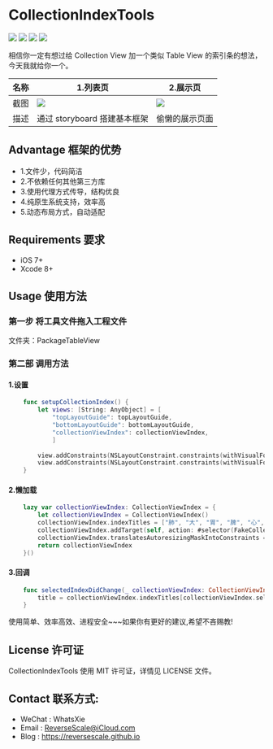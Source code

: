 # CollectionIndexTools

![](https://img.shields.io/badge/platform-iOS-red.svg) ![](https://img.shields.io/badge/language-Swift-orange.svg) ![](https://img.shields.io/badge/download-3.81MB-brightgreen.svg
) ![](https://img.shields.io/badge/license-MIT%20License-brightgreen.svg) 

相信你一定有想过给 Collection View 加一个类似 Table View 的索引条的想法，今天我就给你一个。

| 名称 |1.列表页 |2.展示页 |
| ------------- | ------------- | ------------- |
| 截图 | ![](http://og1yl0w9z.bkt.clouddn.com/18-3-20/23970127.jpg) | ![](http://og1yl0w9z.bkt.clouddn.com/18-3-20/66191.jpg) |
| 描述 | 通过 storyboard 搭建基本框架 | 偷懒的展示页面 |

## Advantage 框架的优势
* 1.文件少，代码简洁
* 2.不依赖任何其他第三方库
* 3.使用代理方式传导，结构优良
* 4.纯原生系统支持，效率高
* 5.动态布局方式，自动适配

## Requirements 要求
* iOS 7+
* Xcode 8+

## Usage 使用方法
### 第一步 将工具文件拖入工程文件
文件夹：PackageTableView 
### 第二部 调用方法
#### 1.设置
```Swift
    func setupCollectionIndex() {
        let views: [String: AnyObject] = [
            "topLayoutGuide": topLayoutGuide,
            "bottomLayoutGuide": bottomLayoutGuide,
            "collectionViewIndex": collectionViewIndex,
            ]
        
        view.addConstraints(NSLayoutConstraint.constraints(withVisualFormat: "[collectionViewIndex]|", options: [], metrics: nil, views: views))
        view.addConstraints(NSLayoutConstraint.constraints(withVisualFormat: "V:[topLayoutGuide][collectionViewIndex][bottomLayoutGuide]", options: [], metrics: nil, views: views))
    }
```
#### 2.懒加载
```Swift
    lazy var collectionViewIndex: CollectionViewIndex = {
        let collectionViewIndex = CollectionViewIndex()
        collectionViewIndex.indexTitles = ["肺", "大", "胃", "脾", "心", "小", "膀", "肾", "包", "三", "胆", "肝", "督", "任", "冲", "带", "维", "跷", "奇"]
        collectionViewIndex.addTarget(self, action: #selector(FakeCollectionViewController.selectedIndexDidChange(_:)), for: .valueChanged)
        collectionViewIndex.translatesAutoresizingMaskIntoConstraints = false
        return collectionViewIndex
    }()
```
#### 3.回调
```Swift
    func selectedIndexDidChange(_ collectionViewIndex: CollectionViewIndex) {
        title = collectionViewIndex.indexTitles[collectionViewIndex.selectedIndex]
    }
```

使用简单、效率高效、进程安全~~~如果你有更好的建议,希望不吝赐教!


## License 许可证
CollectionIndexTools 使用 MIT 许可证，详情见 LICENSE 文件。


## Contact 联系方式:
* WeChat : WhatsXie
* Email : ReverseScale@iCloud.com
* Blog : https://reversescale.github.io
